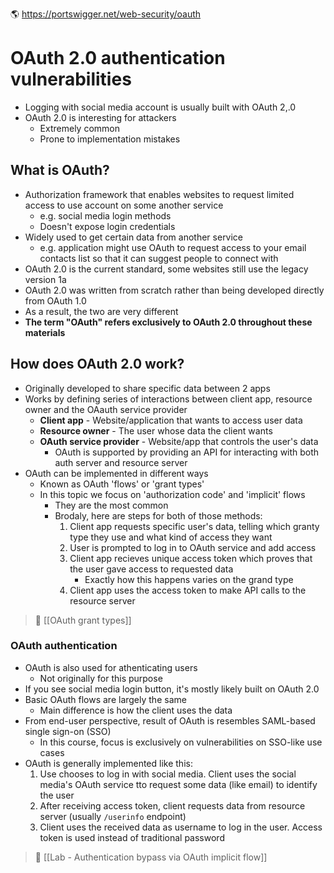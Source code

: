🌎 https://portswigger.net/web-security/oauth

# OAuth 2.0 authentication vulnerabilities
-   Logging with social media account is usually built with OAuth 2,.0
-   OAuth 2.0 is interesting for attackers
    -   Extremely common
    -   Prone to implementation mistakes
 
## What is OAuth?
-   Authorization framework that enables websites to request limited access to use account on some another service
    -   e.g. social media login methods
    -   Doesn't expose login credentials
-   Widely used to get certain data from another service
    -   e.g. application might use OAuth to request access to your email contacts list so that it can suggest people to connect with
-   OAuth 2.0 is the current standard, some websites still use the legacy version 1a
-   OAuth 2.0 was written from scratch rather than being developed directly from OAuth 1.0
-   As a result, the two are very different
-   **The term "OAuth" refers exclusively to OAuth 2.0 throughout these materials**

## How does OAuth 2.0 work?
-   Originally developed to share specific data between 2 apps
-   Works by defining series of interactions between client app, resource owner and the OAauth service provider
    -   **Client app** \- Website/application that wants to access user data
    -   **Resource owner** \- The user whose data the client wants
    -   **OAuth service provider** \- Website/app that controls the user's data
        -   OAuth is supported by providing an API for interacting with both auth server and resource server
-   OAuth can be implemented in different ways
    -   Known as OAuth 'flows' or 'grant types'
    -   In this topic we focus on 'authorization code' and 'implicit' flows
        -   They are the most common
        -   Brodaly, here are steps for both of those methods:
            1.  Client app requests specific user's data, telling which granty type they use and what kind of access they want
            2.  User is prompted to log in to OAuth service and add access
            3.  Client app recieves unique access token which proves that the user gave access to requested data
                -   Exactly how this happens varies on the grand type
            4.  Client app uses the access token to make API calls to the resource server

> 📃 [[OAuth grant types]]

### OAuth authentication
- OAuth is also used for athenticating users
	- Not originally for this purpose
- If you see social media login button, it's mostly likely built on OAuth 2.0
- Basic OAuth flows are largely the same
	- Main difference is how the client uses the data
- From end-user perspective, result of OAuth is resembles SAML-based single sign-on (SSO)
	- In this course, focus is exclusively on vulnerabilities on SSO-like use cases
- OAuth is generally implemented like this:
	1. Use chooses to log in with social media. Client uses the social media's OAuth service tto request some data (like email) to identify the user
	2. After receiving access token, client requests data from resource server (usually `/userinfo` endpoint)
	3. Client uses the received data as username to log in the user. Access token is used instead of traditional password

> 🧪 [[Lab - Authentication bypass via OAuth implicit flow]]